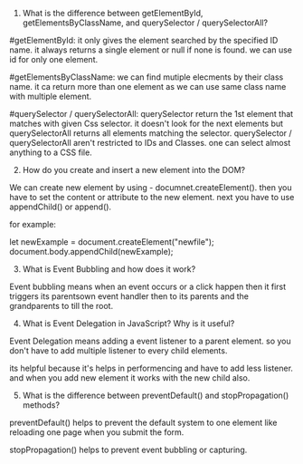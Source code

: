 1. What is the difference between getElementById, getElementsByClassName, and querySelector / querySelectorAll?

#getElementById: it only gives the element searched by the specified ID name. it always returns a single element or null if none is found. we can use id for only one element.

#getElementsByClassName: we can find mutiple elecments by their class name. it ca return more than one element as we can use same class name with multiple element.

#querySelector / querySelectorAll: querySelector return the 1st element that matches with given Css selector. it doesn't look for the next elements but querySelectorAll returns all elements matching the selector. querySelector / querySelectorAll aren't restricted to IDs and Classes. one can select almost anything to a CSS file.


2. How do you create and insert a new element into the DOM?

We can create new element by using - documnet.createElement(). then you have to set the content or attribute to the new element. next you have to use appendChild() or append().

for example:

let newExample = document.createElement("newfile");
document.body.appendChild(newExample);


3. What is Event Bubbling and how does it work?

Event bubbling means when an event occurs or a click happen then it first triggers its parentsown event handler then to its parents and the grandparents to till the root.


4. What is Event Delegation in JavaScript? Why is it useful?

Event Delegation means adding a event listener to a parent element. so you don't have to add multiple listener to every child elements.

its helpful because it's helps in performencing and have to add less listener. and when you add new element it works with the new child also.

5. What is the difference between preventDefault() and stopPropagation() methods?

preventDefault() helps to prevent the default system to one element like reloading one page when you submit the form.

stopPropagation() helps to prevent event bubbling or capturing. 



